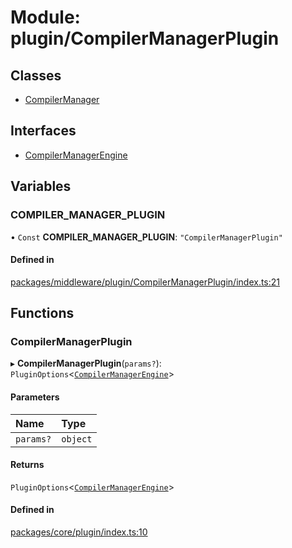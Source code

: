 # Module: plugin/CompilerManagerPlugin

## Classes

- [CompilerManager](../classes/plugin_CompilerManagerPlugin.CompilerManager.md)

## Interfaces

- [CompilerManagerEngine](../interfaces/plugin_CompilerManagerPlugin.CompilerManagerEngine.md)

## Variables

### COMPILER\_MANAGER\_PLUGIN

• `Const` **COMPILER\_MANAGER\_PLUGIN**: ``"CompilerManagerPlugin"``

#### Defined in

[packages/middleware/plugin/CompilerManagerPlugin/index.ts:21](https://github.com/Shiotsukikaedesari/vis-three/blob/2f5203e6/packages/middleware/plugin/CompilerManagerPlugin/index.ts#L21)

## Functions

### CompilerManagerPlugin

▸ **CompilerManagerPlugin**(`params?`): `PluginOptions`<[`CompilerManagerEngine`](../interfaces/plugin_CompilerManagerPlugin.CompilerManagerEngine.md)\>

#### Parameters

| Name | Type |
| :------ | :------ |
| `params?` | `object` |

#### Returns

`PluginOptions`<[`CompilerManagerEngine`](../interfaces/plugin_CompilerManagerPlugin.CompilerManagerEngine.md)\>

#### Defined in

[packages/core/plugin/index.ts:10](https://github.com/Shiotsukikaedesari/vis-three/blob/2f5203e6/packages/core/plugin/index.ts#L10)
